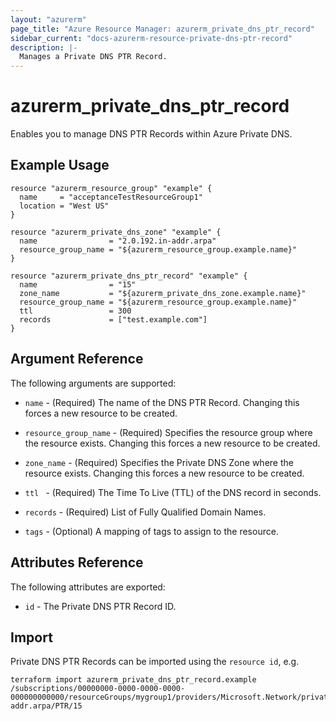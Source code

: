```yaml
---
layout: "azurerm"
page_title: "Azure Resource Manager: azurerm_private_dns_ptr_record"
sidebar_current: "docs-azurerm-resource-private-dns-ptr-record"
description: |-
  Manages a Private DNS PTR Record.
---
```


# azurerm_private_dns_ptr_record

Enables you to manage DNS PTR Records within Azure Private DNS.

## Example Usage

```hcl
resource "azurerm_resource_group" "example" {
  name     = "acceptanceTestResourceGroup1"
  location = "West US"
}

resource "azurerm_private_dns_zone" "example" {
  name                = "2.0.192.in-addr.arpa"
  resource_group_name = "${azurerm_resource_group.example.name}"
}

resource "azurerm_private_dns_ptr_record" "example" {
  name                = "15"
  zone_name           = "${azurerm_private_dns_zone.example.name}"
  resource_group_name = "${azurerm_resource_group.example.name}"
  ttl                 = 300
  records             = ["test.example.com"]
}
```

## Argument Reference

The following arguments are supported:

* `name` - (Required) The name of the DNS PTR Record. Changing this forces a new resource to be created.

* `resource_group_name` - (Required) Specifies the resource group where the resource exists. Changing this forces a new resource to be created.

* `zone_name` - (Required) Specifies the Private DNS Zone where the resource exists. Changing this forces a new resource to be created.

* `ttl ` - (Required) The Time To Live (TTL) of the DNS record in seconds.

* `records` - (Required) List of Fully Qualified Domain Names.

* `tags` - (Optional) A mapping of tags to assign to the resource.

## Attributes Reference

The following attributes are exported:

* `id` - The Private DNS PTR Record ID.

## Import

Private DNS PTR Records can be imported using the `resource id`, e.g.

```shell
terraform import azurerm_private_dns_ptr_record.example /subscriptions/00000000-0000-0000-0000-000000000000/resourceGroups/mygroup1/providers/Microsoft.Network/privateDnsZones/2.0.192.in-addr.arpa/PTR/15
```
